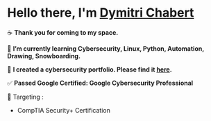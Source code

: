 # Hello there, I'm [Dymitri Chabert](https://github.com/ImRadegast)

☕ **Thank you for coming to my space.**

🌱 **I’m currently learning Cybersecurity, Linux, Python, Automation, Drawing, Snowboarding.**

💞️ **I created a cybersecurity portfolio. Please find it [here](https://github.com/ImRadegast/ImRadegast_Cybersecurity_Portfolio).**

✅ **Passed Google Certified: Google Cybersecurity Professional**

🎯 Targeting :

- CompTIA Security+ Certification


<!--
**ImRadegast/ImRadegast** is a ✨ _special_ ✨ repository because its `README.md` (this file) appears on your GitHub profile.

Here are some ideas to get you started:

- 🔭 I’m currently working on ...
- 🌱 I’m currently learning ...
- 👯 I’m looking to collaborate on ...
- 🤔 I’m looking for help with ...
- 💬 Ask me about ...
- 📫 How to reach me: ...
- 😄 Pronouns: ...
- ⚡ Fun fact: ...
-->
